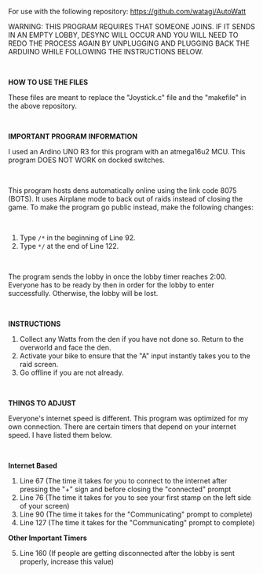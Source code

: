 For use with the following repository: https://github.com/watagi/AutoWatt

WARNING: THIS PROGRAM REQUIRES THAT SOMEONE JOINS. IF IT SENDS IN AN EMPTY LOBBY, DESYNC WILL OCCUR AND YOU WILL NEED TO REDO THE PROCESS AGAIN BY UNPLUGGING AND PLUGGING BACK THE ARDUINO WHILE FOLLOWING THE INSTRUCTIONS BELOW.

&nbsp;

**HOW TO USE THE FILES**

These files are meant to replace the "Joystick.c" file and the "makefile" in the above repository. 

&nbsp;

**IMPORTANT PROGRAM INFORMATION**

I used an Ardino UNO R3 for this program with an atmega16u2 MCU. This program DOES NOT WORK on docked switches.

&nbsp;

This program hosts dens automatically online using the link code 8075 (BOTS). It uses Airplane mode to back out of raids 
instead of closing the game. To make the program go public instead, make the following changes:

&nbsp;

1. Type `/*` in the beginning of Line 92.
2. Type `*/` at the end of Line 122.

&nbsp;

The program sends the lobby in once the lobby timer reaches 2:00. Everyone has to be ready by then in order for the lobby
to enter successfully. Otherwise, the lobby will be lost. 

&nbsp;

**INSTRUCTIONS**
1. Collect any Watts from the den if you have not done so. Return to the overworld and face the den.
2. Activate your bike to ensure that the "A" input instantly takes you to the raid screen.
3. Go offline if you are not already.

&nbsp;

**THINGS TO ADJUST**

Everyone's internet speed is different. This program was optimized for my own connection. There are certain timers that 
depend on your internet speed. I have listed them below.

&nbsp;

__Internet Based__

1. Line 67 (The time it takes for you to connect to the internet after pressing the "+" sign and before closing the "connected" prompt
2. Line 76 (The time it takes for you to see your first stamp on the left side of your screen)
3. Line 90 (The time it takes for the "Communicating" prompt to complete)
4. Line 127 (The time it takes for the "Communicating" prompt to complete)

__Other Important Timers__

5. Line 160 (If people are getting disconnected after the lobby is sent properly, increase this value)









